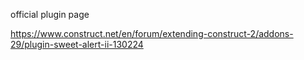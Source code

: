 official plugin page 

https://www.construct.net/en/forum/extending-construct-2/addons-29/plugin-sweet-alert-ii-130224